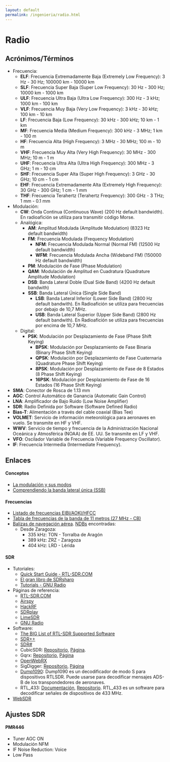```yaml
---
layout: default
permalink: /ingenieria/radio.html
---
```


# Radio

## Acrónimos/Términos

* Frecuencia:
    * **ELF**: Frecuencia Extremadamente Baja (Extremely Low Frequency): 3 Hz - 30 Hz; 100000 km - 10000 km
    * **SLF**: Frecuencia Super Baja (Super Low Frequency): 30 Hz - 300 Hz; 10000 km - 1000 km
    * **ULF**: Frecuencia Ultra Baja (Ultra Low Frequency): 300 Hz - 3 kHz; 1000 km - 100 km
    * **VLF**: Frecuencia Muy Baja (Very Low Frequency): 3 kHz - 30 kHz; 100 km - 10 km
    * **LF**: Frecuencia Baja (Low Frequency): 30 kHz - 300 kHz; 10 km - 1 km
    * **MF**: Frecuencia Media (Medium Frequency): 300 kHz - 3 MHz; 1 km - 100 m
    * **HF**: Frecuencia Alta (High Frequency): 3 MHz - 30 MHz; 100 m - 10 m
    * **VHF**: Frecuencia Muy Alta (Very High Frequency): 30 MHz - 300 MHz; 10 m - 1 m
    * **UHF**: Frecuencia Ultra Alta (Ultra High Frequency): 300 MHz - 3 GHz; 1 m - 10 cm
    * **SHF**: Frecuencia Super Alta (Super High Frequency): 3 GHz - 30 GHz; 10 cm - 1 cm
    * **EHF**: Frecuencia Extremadamente Alta (Extremely High Frequency): 30 GHz - 300 GHz; 1 cm - 1 mm
    * **THF**: Frecuencia Terahertz (Terahertz Frequency): 300 GHz - 3 THz; 1 mm - 0.1 mm
* Modulación:
    * **CW**: Onda Continua (Continuous Wave) (200 Hz default bandwidth). En radioafición se utiliza para transmitir código Morse.
    * Analógica:
        * **AM**: Amplitud Modulada (Amplitude Modulation) (8323 Hz default bandwidth)
        * **FM**: Frecuencia Modulada (Frequency Modulation)
            * **NFM**: Frecuencia Modulada Normal (Normal FM) (12500 Hz default bandwidth)
            * **WFM**: Frecuencia Modulada Ancha (Wideband FM) (150000 Hz default bandwidth)
        * **PM**: Modulación de Fase (Phase Modulation)
        * **QAM**: Modulación de Amplitud en Cuadratura (Quadrature Amplitude Modulation)
        * **DSB**: Banda Lateral Doble (Dual Side Band) (4200 Hz default bandwith)
        * **SSB**: Banda Lateral Única (Single Side Band)
            * **LSB**: Banda Lateral Inferior (Lower Side Band) (2800 Hz default bandwith). En Radioafición se utiliza para frecuencias por debajo de 10,7 MHz.
            * **USB**: Banda Lateral Superior (Upper Side Band) (2800 Hz default bandwith). En Radioafición se utiliza para frecuencias por encima de 10,7 MHz.
    * Digital:
        * **PSK**: Modulación por Desplazamiento de Fase (Phase Shift Keying)
            * **BPSK**: Modulación por Desplazamiento de Fase Binaria (Binary Phase Shift Keying)
            * **QPSK**: Modulación por Desplazamiento de Fase Cuaternaria (Quadrature Phase Shift Keying)
            * **8PSK**: Modulación por Desplazamiento de Fase de 8 Estados (8 Phase Shift Keying)
            * **16PSK**: Modulación por Desplazamiento de Fase de 16 Estados (16 Phase Shift Keying)
* **SMA**: Conector de Rosca de 1.13 mm
* **AGC**: Control Automático de Ganancia (Automatic Gain Control)
* **LNA**: Amplificador de Bajo Ruido (Low Noise Amplifier)
* **SDR**: Radio Definida por Software (Software Defined Radio)
* **Bias-T**: Alimentación a través del cable coaxial (Bias Tee)
* **VOLMET**: Servicio de información meteorológica para aeronaves en vuelo. Se transmite en HF y VHF.
* **WWV**: Servicio de tiempo y frecuencia de la Administración Nacional Oceánica y Atmosférica (NOAA) de EE. UU. Se transmite en LF y VHF.
* **VFO**: Oscilador Variable de Frecuencia (Variable Frequency Oscillator).
* **IF**: Frecuencia Intermedia (Intermediate Frequency).

## Enlaces

#### Conceptos

* [La modulación y sus modos](https://www.cb27.com/primerospasos/la-modulacion-y-sus-modos)
* [Comprendiendo la banda lateral única (SSB)](https://crecj.org/comprender-la-banda-lateral-unica-ssb/)

#### Frecuencias

* [Listado de frecuencias EIBI/AOKI/HFCC](https://docs.google.com/spreadsheets/d/1StTd2lRB1UTUitbo7YTDxhw2ZInUk_LaIVmO6orQ64w/edit)
* [Tabla de frecuencias de la banda de 11 metros (27 MHz - CB)](https://www.cb27.com/dx/tabla-frecuencias)
* [Balizas de navegación aérea](https://aip.enaire.es/AIP/contenido_AIP/ENR/LE_ENR_4_1_en.html). [NDBs](https://es.wikipedia.org/wiki/Baliza_no_direccional) encontradas:
    * Desde Zaragoza:
        * 335 kHz: TON - Torralba de Aragón
        * 389 kHz: ZRZ - Zaragoza
        * 404 kHz: LRD - Lérida

#### SDR

* Tutoriales:
    * [Quick Start Guide - RTL-SDR.COM](https://www.rtl-sdr.com/rtl-sdr-quick-start-guide/)
    * [El gran libro de SDRsharp](https://airspy.com/downloads/SDRSharp_Guia_v5.5_ESP.pdf)
    * [Tutorials - GNU Radio](https://wiki.gnuradio.org/index.php/Tutorials)
* Páginas de referencia:
    * [RTL-SDR.COM](https://www.rtl-sdr.com/)
    * [Airspy](https://airspy.com/)
    * [HackRF](https://greatscottgadgets.com/hackrf/)
    * [SDRplay](https://www.sdrplay.com/)
    * [LimeSDR](https://www.limemicro.com/)
    * [GNU Radio](https://www.gnuradio.org/)
* Software:
    * [The BIG List of RTL-SDR Supported Software](https://www.rtl-sdr.com/big-list-rtl-sdr-supported-software/)
    * [SDR++](https://www.sdrpp.org/)
    * [SDR#](https://airspy.com/downloads/)
    * CubicSDR: [Repositorio](https://github.com/cjcliffe/CubicSDR), [Página](https://cubicsdr.com/).
    * Gqrx: [Repositorio](https://github.com/gqrx-sdr/gqrx/), [Página](https://gqrx.dk/)
    * [OpenWebRX](https://openwebrx.de/)
    * SigDigger: [Repositorio](https://github.com/BatchDrake/SigDigger/), [Página](https://batchdrake.github.io/SigDigger/)
    * [Dump1090](https://github.com/antirez/dump1090): Dump1090 es un decodificador de modo S para dispositivos RTLSDR. Puede usarse para decodificar mensajes ADS-B de los transpondedores de aeronaves.
    * RTL_433: [Documentación](https://triq.org/rtl_433/), [Repositorio](https://github.com/merbanan/rtl_433). RTL_433 es un software para decodificar señales de dispositivos de 433 MHz.
* [WebSDR](http://websdr.org/)

## Ajustes SDR

#### PMR446

* Tuner AGC ON
* Modulación NFM
* IF Noise Reduction: Voice
* Low Pass